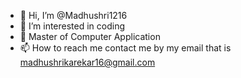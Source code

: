 - 👋 Hi, I’m @Madhushri1216
- 👀 I’m interested in coding
- 🌱 Master of Computer Application
- 📫 How to reach me contact me by my email that is madhushrikarekar16@gmail.com

<!---
Madhushri1216/Madhushri1216 is a ✨ special ✨ repository because its `README.md` (this file) appears on your GitHub profile.
You can click the Preview link to take a look at your changes.
--->
